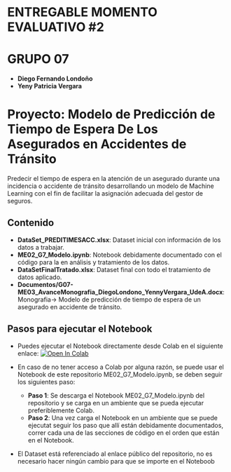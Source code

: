 # ENTREGABLE MOMENTO EVALUATIVO #2
# GRUPO 07
- **Diego Fernando Londoño**
- **Yeny Patricia Vergara** 

# Proyecto: Modelo de Predicción de Tiempo de Espera De Los Asegurados en Accidentes de Tránsito

Predecir el tiempo de espera en la atención de un asegurado durante una incidencia o accidente de tránsito desarrollando un modelo de Machine Learning con el fin de facilitar la asignación adecuada del gestor de seguros.


## Contenido

- **DataSet_PREDITIMESACC.xlsx**: Dataset inicial con información de los datos a trabajar.
- **ME02_G7_Modelo.ipynb**: Notebook debidamente documentado con el código para la en análisis y tratamiento de los datos.
- **DataSetFinalTratado.xlsx**: Dataset final con todo el tratamiento de datos aplicado.
- **Documentos/G07-ME03_AvanceMonografia_DiegoLondono_YennyVergara_UdeA.docx**: Monografia-> Modelo de predicción de tiempo de espera de un asegurado en accidente de tránsito.


## Pasos para ejecutar el Notebook

- Puedes ejecutar el Notebook directamente desde Colab en el siguiente enlace:
[![Open In Colab](https://colab.research.google.com/assets/colab-badge.svg)](https://colab.research.google.com/drive/1R38a5nc0za78z5o_-a5DgIberJYP1gU4)
 
- En caso de no tener acceso a Colab por alguna razón, se puede usar el Notebook de este repositorio ME02_G7_Modelo.ipynb, se deben seguir los siguientes paso:
	- **Paso 1**: Se descarga el Notebook ME02_G7_Modelo.ipynb del repositorio y se carga en un ambiente que se pueda ejecutar preferiblemente Colab.
	- **Paso 2**: Una vez carga el Notebook en un ambiente que se puede ejecutat seguir los paso que allí están debidamente documentados, correr cada una de las secciones de código en el orden que están en el Notebook.
- El Dataset está referenciado al enlace público del repositorio, no es necesario hacer ningún cambio para que se importe en el Noteboob
